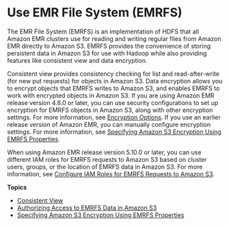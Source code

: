 # Use EMR File System \(EMRFS\)<a name="emr-fs"></a>

The EMR File System \(EMRFS\) is an implementation of HDFS that all Amazon EMR clusters use for reading and writing regular files from Amazon EMR directly to Amazon S3\. EMRFS provides the convenience of storing persistent data in Amazon S3 for use with Hadoop while also providing features like consistent view and data encryption\. 

Consistent view provides consistency checking for list and read\-after\-write \(for new put requests\) for objects in Amazon S3\. Data encryption allows you to encrypt objects that EMRFS writes to Amazon S3, and enables EMRFS to work with encrypted objects in Amazon S3\. If you are using Amazon EMR release version 4\.8\.0 or later, you can use security configurations to set up encryption for EMRFS objects in Amazon S3, along with other encryption settings\. For more information, see [Encryption Options](emr-data-encryption-options.md)\. If you use an earlier release version of Amazon EMR, you can manually configure encryption settings\. For more information, see [Specifying Amazon S3 Encryption Using EMRFS Properties](emr-emrfs-encryption.md)\.

When using Amazon EMR release version 5\.10\.0 or later, you can use different IAM roles for EMRFS requests to Amazon S3 based on cluster users, groups, or the location of EMRFS data in Amazon S3\. For more information, see [Configure IAM Roles for EMRFS Requests to Amazon S3](emr-emrfs-iam-roles.md)\.

**Topics**
+ [Consistent View](emr-plan-consistent-view.md)
+ [Authorizing Access to EMRFS Data in Amazon S3](emr-plan-credentialsprovider.md)
+ [Specifying Amazon S3 Encryption Using EMRFS Properties](emr-emrfs-encryption.md)